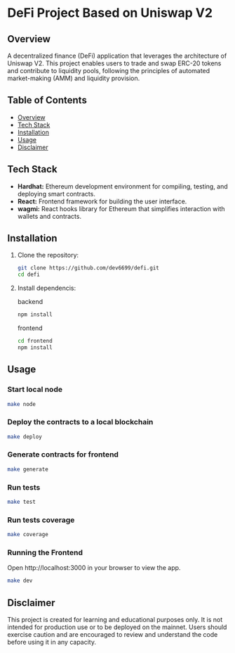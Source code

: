 # DeFi Project Based on Uniswap V2 

## Overview
A decentralized finance (DeFi) application that leverages the architecture of Uniswap V2. This project enables users to trade and swap ERC-20 tokens and contribute to liquidity pools, following the principles of automated market-making (AMM) and liquidity provision.

## Table of Contents
- [Overview](#overview)
- [Tech Stack](#tech-stack)
- [Installation](#installation)
- [Usage](#usage)
- [Disclaimer](#disclaimer)

## Tech Stack
- **Hardhat:** Ethereum development environment for compiling, testing, and deploying smart contracts.
- **React:** Frontend framework for building the user interface.
- **wagmi:** React hooks library for Ethereum that simplifies interaction with wallets and contracts.

## Installation
1. Clone the repository:
    ```bash
    git clone https://github.com/dev6699/defi.git
    cd defi
    ```

2. Install dependencis:

    backend
    ```bash
    npm install
    ```
    
    frontend
    ```bash
    cd frontend
    npm install
    ```

## Usage
### Start local node
```bash
make node
```

### Deploy the contracts to a local blockchain
```bash
make deploy
```

### Generate contracts for frontend
```bash
make generate
```

### Run tests
```bash
make test
```

### Run tests coverage
```bash
make coverage
```

### Running the Frontend
Open http://localhost:3000 in your browser to view the app.
```bash
make dev
```

## Disclaimer
This project is created for learning and educational purposes only. It is not intended for production use or to be deployed on the mainnet. Users should exercise caution and are encouraged to review and understand the code before using it in any capacity.